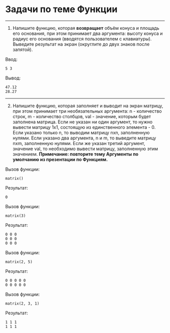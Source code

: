 # Задачи по теме Функции
------------------------------------------------------------
1. Напишите функцию, которая __возвращает__ объём конуса и площадь его основания, при этом принимает два аргумента: высоту конуса и радиус его основания (вводятся пользователем с клавиатуры). Выведите результат на экран (округлите до двух знаков после запятой).

Ввод:
```
5 3
```
Вывод:
```
47.12
28.27
```
------------------------------------------------------------
2. Напишите функцию, которая заполняет и выводит на экран матрицу, при этом принимает три необязательных аргумента: n - количество строк, m - количество столбцов, val - значение, которым будет заполнена матрица. Если не указан ни один аргумент, то нужно вывести матрицу 1х1, состоящую из единственного элемента - 0. Если указано только n, то выводим матрицу nxn, заполненную нулями. Если указано два аргумента, n и m, то выведите матрицу nxm, заполненную нулями. Если же указан третий аргумент, значение val, то необходимо вывести матрицу, заполненную этим значением.
__Примечание: повторите тему Аргументы по умолчанию из презентации по Функциям.__

Вызов функции:
```
matrix()
```
Результат:
```
0
```

Вызов функции:
```
matrix(3)
```
Результат:
```
0 0 0
0 0 0
0 0 0
```

Вызов функции:
```
matrix(2, 5)
```
Результат:
```
0 0 0 0 0
0 0 0 0 0
```

Вызов функции:
```
matrix(2, 3, 1)
```
Результат:
```
1 1 1
1 1 1
```
